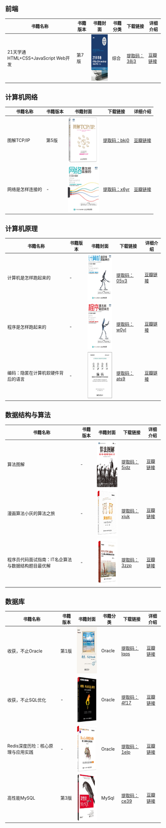 

## 前端

|书籍名称|书籍版本|书籍封面|书籍分类|下载链接|详细介绍|
|-|-|-|-|-|-|
|21天学通HTML+CSS+JavaScript Web开发|第7版|<img src="picture/202102241347.jpg" width = "100" height = "150" alt="21天学通HTML+CSS+JavaScript Web开发" align=center/>|综合|[提取码：38j3](https://pan.baidu.com/s/19Ys6k-GnrSRl6a8_BmvoVA)|[豆瓣链接](https://book.douban.com/subject/26960376/)|

## 计算机网络
|书籍名称|书籍版本|书籍封面|下载链接|详细介绍|
|-|-|-|-|-|
|图解TCP/IP|第5版|<img src="picture/202102241402.png" width = "100" height = "150" alt="图解TCP/IP" align=center/>|[提取码：bkj0](https://pan.baidu.com/s/18rbbXVvWJ0mNbmdVCbc85A)|[豆瓣链接](https://book.douban.com/subject/24737674/)|
|网络是怎样连接的|-|<img src="picture/202102241406.jpg" width = "100" height = "150" alt="网络是怎样连接的" align=center/>|[提取码：x6yr](https://pan.baidu.com/s/1ig9GRi9s2kTCL7udgXzOpw)|[豆瓣链接](https://book.douban.com/subject/26941639/)|

## 计算机原理
|书籍名称|书籍版本|书籍封面|下载链接|详细介绍|
|-|-|-|-|-|
|计算机是怎样跑起来的|-|<img src="picture/202102241410.jpg" width = "100" height = "150" alt="计算机是怎样跑起来的" align=center/>|[提取码：05v3](https://pan.baidu.com/s/1e_nUiEwtziWlRrIm4U0JhA)|[豆瓣链接](https://book.douban.com/subject/26397183/)|
|程序是怎样跑起来的|-|<img src="picture/202102241411.jpg" width = "100" height = "150" alt="程序是怎样跑起来的" align=center/>|[提取码：w0yl](https://pan.baidu.com/s/10DG3WLrzYsvLW1e3dZU46A)|[豆瓣链接](https://book.douban.com/subject/26365491/)|
|编码：隐匿在计算机软硬件背后的语言|-|<img src="picture/202102250850.jpg" width = "100" height = "150" alt="编码：隐匿在计算机软硬件背后的语言" align=center/>|[提取码：ats9](https://pan.baidu.com/s/1pXPHtmJU-2LlpaaSeMvNVQ)|[豆瓣链接](https://book.douban.com/subject/4822685/)|


## 数据结构与算法
|书籍名称|书籍版本|书籍封面|下载链接|详细介绍|
|-|-|-|-|-|
|算法图解|-|<img src="picture/202102241420.jpg" width = "100" height = "150" alt="算法图解" align=center/>|[提取码：5idz](https://pan.baidu.com/s/1hgWgore3nCJfo9na8ee-UA)|[豆瓣链接](https://book.douban.com/subject/26979890/)|
|漫画算法小灰的算法之旅|-|<img src="picture/202102241450.jpg" width = "100" height = "150" alt="漫画算法小灰的算法之旅" align=center/>|[提取码：xjuk](https://pan.baidu.com/s/1rtKiGKZsQG_TvX3sg2PJsg)|[豆瓣链接](https://book.douban.com/subject/33420587/)|
|程序员代码面试指南：IT名企算法与数据结构题目最优解|-|<img src="picture/202102250914.jpg" width = "100" height = "150" alt="程序员代码面试指南：IT名企算法与数据结构题目最优解" align=center/>|[提取码：3zzp](https://pan.baidu.com/s/1Pr7luCTgHPSr7sMksBLstA)|[豆瓣链接](https://book.douban.com/subject/30422021/)|



## 数据库
|书籍名称|书籍版本|书籍封面|书籍分类|下载链接|详细介绍|
|-|-|-|-|-|-|
|收获，不止Oracle|第1版|<img src="picture/202102241436.jpg" width = "100" height = "150" alt="收获，不止Oracle" align=center/>|Oracle|[提取码：lqqs](https://pan.baidu.com/s/1jWRAqpzW_4mRyWtMipO_wg)|[豆瓣链接](https://book.douban.com/subject/23857303/)|
|收获，不止SQL优化|-|<img src="picture/202102241447.jpg" width = "100" height = "150" alt="收获，不止SQL优化" align=center/>|Oracle|[提取码：4f17](https://pan.baidu.com/s/1YfqlETjtMJNMu6hTbX8ZUg)|[豆瓣链接](https://book.douban.com/subject/27049048/)|
|Redis深度历险：核心原理与应用实践|-|<img src="picture/202102260924.jpg" width = "100" height = "150" alt="Redis深度历险：核心原理与应用实践" align=center/>|Oracle|[提取码：1elp](https://pan.baidu.com/s/1RtiJeLaK9cVQe2gZGWyz6A)|[豆瓣链接](https://book.douban.com/subject/30386804/)|
|高性能MySQL|第3版|<img src="picture/202104191853.jpg" width = "100" height = "150" alt="高性能MySQL" align=center/>|MySql|[提取码：ce39](https://pan.baidu.com/s/1yPlRzT82aD8lT7E1EVzKHA)|[豆瓣链接](https://book.douban.com/subject/23008813/)|